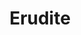 ---
layout: post_page
title: Erudite
definition: Someone who has wide range of knowledge and is well-read
synonyms:  learned, scholarly, wise
example1: As a result of having studied abroad several years, Helen has become quite <strong>erudite</strong> on the subject of art history.
example2: Because I am failing calculus, I am in search of the most <strong>erudite</strong> calculus tutor I can find.
---